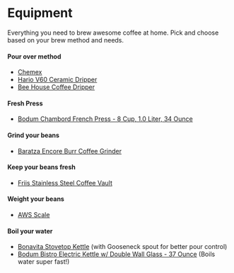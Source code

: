 # Equipment

Everything you need to brew awesome coffee at home. Pick and choose based on your brew method and needs.

#### Pour over method

- [Chemex](http://www.amazon.com/Chemex-6-Cup-Classic-Series-Coffee/dp/B0000YWF5E/)
- [Hario V60 Ceramic Dripper](http://www.amazon.com/Hario-VDC-02W-Ceramic-Coffee-Dripper/dp/B000P4D5HG/)
- [Bee House Coffee Dripper](http://buy.stumptowncoffee.com/bee-house-dripper.html)

#### Fresh Press

- [Bodum Chambord French Press - 8 Cup, 1.0 Liter, 34 Ounce](http://www.amazon.com/gp/product/B001LQHQT0/)

#### Grind your beans

- [Baratza Encore Burr Coffee Grinder](http://www.amazon.com/Baratza-Encore-Conical-Coffee-Grinder/dp/B007F183LK/)

#### Keep your beans fresh

- [Friis Stainless Steel Coffee Vault](http://www.amazon.com/gp/product/B001V9VDP0/)

#### Weight your beans

- [AWS Scale](http://www.amazon.com/American-Weigh-Scales-AMW-SC-2KG-Digital/dp/B001RF3XJ2/)

#### Boil your water

- [Bonavita Stovetop Kettle](http://www.amazon.com/gp/product/B005YR0IBU/) (with Gooseneck spout for better pour control)
- [Bodum Bistro Electric Kettle w/ Double Wall Glass - 37 Ounce](http://www.amazon.com/gp/product/B00851LKEQ/) (Boils water super fast!)
